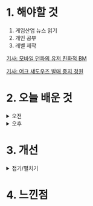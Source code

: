 
# 1. 해야할 것

1. 게임산업 뉴스 읽기 
2. 개인 공부  
3. 레벨 제작

[기사: 모바일 던파의 유저 친화적 BM](https://www.gameinsight.co.kr/news/articleView.html?idxno=32748)

[기사: 어크 섀도우즈 발매 중지 청원](https://www.gameple.co.kr/news/articleView.html?idxno=210053#google_vignette)

# 2. 오늘 배운 것

<details>
<summary>오전</summary>

## 오늘의 뉴스
### 모바일 던파의 유저 친화적 BM
![image](https://github.com/JM94Ent/TIL-WIL/assets/143363550/35f4882b-1e58-4862-89e0-4a9e4b6097b0)
```
중국에서 매출이 엄청나다는 것은 알고 있었는데 전체 매출의 중국(6):한국(4)정도로 차이가 날 줄은 몰랐다.
던파 모바일은 BM의 접극성이 낮다는 것과 소과금으로도 잘 즐길 수 있게 설계한 것도 그렇지만 서버별로 다르게 하지 않고
통일해서 더 많은 생각을 한 것 같다.
기준을 확실하게 정한 느낌이랄까
이렇게 차별을 느낄 수 있는 서버별 BM보다 통일된 것은 확실히 유저에게 좋은 방향인 것 같다.
```
### 어크 섀도우즈 발매 중지 청원
![image](https://github.com/JM94Ent/TIL-WIL/assets/143363550/2b8ed454-c12a-47a7-81cd-2074d8df2a14)
```
유비소프트가 PC 사상에 물들어가고 있다는 소식을 들었다.
한국지사도 철수하고 흑인 사무라이가 나온다는 등의 이야기를 들었지만 청원까지 나와서 게임 발매를 막을 정도라니...
좋아하는 게임사의 몰락을 지켜보고 있는 것 같아서 마음이 착잡하다.
```
</details>


<details>
<summary>오후</summary>


</details>




# 3. 개선


<details>
<summary>접기/펼치기</summary>


</details>



# 4. 느낀점


